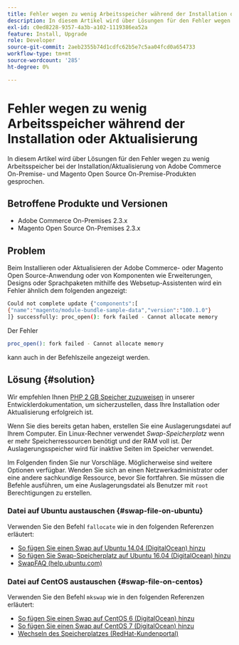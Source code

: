 ```yaml
---
title: Fehler wegen zu wenig Arbeitsspeicher während der Installation oder Aktualisierung
description: In diesem Artikel wird über Lösungen für den Fehler wegen zu wenig Arbeitsspeicher bei der Installation/Aktualisierung von Adobe Commerce On-Premise- und Magento Open Source On-Premise-Produkten gesprochen.
exl-id: c0ed8228-9357-4a3b-a102-1119386ea52a
feature: Install, Upgrade
role: Developer
source-git-commit: 2aeb2355b74d1cdfc62b5e7c5aa04fcd0a654733
workflow-type: tm+mt
source-wordcount: '285'
ht-degree: 0%

---
```


# Fehler wegen zu wenig Arbeitsspeicher während der Installation oder Aktualisierung

In diesem Artikel wird über Lösungen für den Fehler wegen zu wenig Arbeitsspeicher bei der Installation/Aktualisierung von Adobe Commerce On-Premise- und Magento Open Source On-Premise-Produkten gesprochen.

## Betroffene Produkte und Versionen

* Adobe Commerce On-Premises 2.3.x
* Magento Open Source On-Premises 2.3.x

## Problem

Beim Installieren oder Aktualisieren der Adobe Commerce- oder Magento Open Source-Anwendung oder von Komponenten wie Erweiterungen, Designs oder Sprachpaketen mithilfe des Websetup-Assistenten wird ein Fehler ähnlich dem folgenden angezeigt:

```bash
Could not complete update {"components":[
{"name":"magento/module-bundle-sample-data","version":"100.1.0"}
]} successfully: proc_open(): fork failed - Cannot allocate memory
```

Der Fehler

```bash
proc_open(): fork failed - Cannot allocate memory
```

kann auch in der Befehlszeile angezeigt werden.

## Lösung {#solution}

Wir empfehlen Ihnen [PHP 2 GB Speicher zuzuweisen](https://experienceleague.adobe.com/de/docs/commerce-operations/installation-guide/prerequisites/php-settings) in unserer Entwicklerdokumentation, um sicherzustellen, dass Ihre Installation oder Aktualisierung erfolgreich ist.

Wenn Sie dies bereits getan haben, erstellen Sie eine Auslagerungsdatei auf Ihrem Computer. Ein Linux-Rechner verwendet *Swap-Speicherplatz* wenn er mehr Speicherressourcen benötigt und der RAM voll ist. Der Auslagerungsspeicher wird für inaktive Seiten im Speicher verwendet.

Im Folgenden finden Sie nur Vorschläge. Möglicherweise sind weitere Optionen verfügbar. Wenden Sie sich an einen Netzwerkadministrator oder eine andere sachkundige Ressource, bevor Sie fortfahren. Sie müssen die Befehle ausführen, um eine Auslagerungsdatei als Benutzer mit `root` Berechtigungen zu erstellen.

### Datei auf Ubuntu austauschen {#swap-file-on-ubuntu}

Verwenden Sie den Befehl `fallocate` wie in den folgenden Referenzen erläutert:

* [So fügen Sie einen Swap auf Ubuntu 14.04 (DigitalOcean) hinzu](https://www.digitalocean.com/community/tutorials/how-to-add-swap-on-ubuntu-14-04)
* [So fügen Sie Swap-Speicherplatz auf Ubuntu 16.04 (DigitalOcean) hinzu](https://www.digitalocean.com/community/tutorials/how-to-add-swap-space-on-ubuntu-16-04)
* [SwapFAQ (help.ubuntu.com)](https://help.ubuntu.com/community/SwapFaq)

### Datei auf CentOS austauschen {#swap-file-on-centos}

Verwenden Sie den Befehl `mkswap` wie in den folgenden Referenzen erläutert:

* [So fügen Sie einen Swap auf CentOS 6 (DigitalOcean) hinzu](https://www.digitalocean.com/community/tutorials/how-to-add-swap-on-centos-6)
* [So fügen Sie einen Swap auf CentOS 7 (DigitalOcean) hinzu](https://www.digitalocean.com/community/tutorials/how-to-add-swap-on-centos-7)
* [Wechseln des Speicherplatzes (RedHat-Kundenportal)](https://access.redhat.com/documentation/en-US/Red_Hat_Enterprise_Linux/6/html/Storage_Administration_Guide/ch-swapspace.html)
